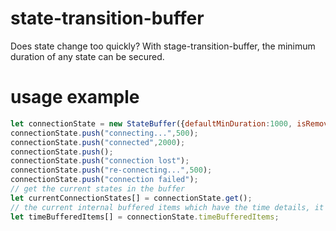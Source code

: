 # state-transition-buffer
Does state change too quickly? With stage-transition-buffer, the minimum duration of any state can be secured.

# usage example
```javascript
let connectionState = new StateBuffer({defaultMinDuration:1000, isRemoveLastDuplicated:true});
connectionState.push("connecting...",500);
connectionState.push("connected",2000);
connectionState.push();
connectionState.push("connection lost");
connectionState.push("re-connecting...",500);
connectionState.push("connection failed");
// get the current states in the buffer
let currentConnectionStates[] = connectionState.get();
// the current internal buffered items which have the time details, it returns a new array if there was any new push, so it can be used for listening.
let timeBufferedItems[] = connectionState.timeBufferedItems;
```